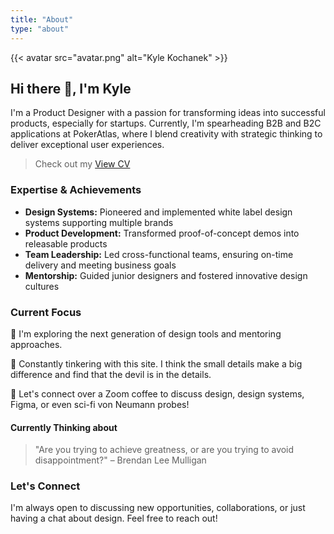 ```yaml
---
title: "About"
type: "about"
---
```


{{< avatar src="avatar.png" alt="Kyle Kochanek" >}}

## Hi there 👋, I'm Kyle

I'm a Product Designer with a passion for transforming ideas into successful products, especially for startups. Currently, I'm spearheading B2B and B2C applications at PokerAtlas, where I blend creativity with strategic thinking to deliver exceptional user experiences.

> Check out my [View CV](/assets/files/Kyle_Kochanek_CV.pdf)

### Expertise & Achievements

- **Design Systems:** Pioneered and implemented white label design systems supporting multiple brands
- **Product Development:** Transformed proof-of-concept demos into releasable products
- **Team Leadership:** Led cross-functional teams, ensuring on-time delivery and meeting business goals
- **Mentorship:** Guided junior designers and fostered innovative design cultures

### Current Focus

🔭 I'm exploring the next generation of design tools and mentoring approaches.

🔧 Constantly tinkering with this site. I think the small details make a big difference and find that the devil is in the details.

💬 Let's connect over a Zoom coffee to discuss design, design systems, Figma, or even sci-fi von Neumann probes!

#### Currently Thinking about

> "Are you trying to achieve greatness, or are you trying to avoid disappointment?"
> – Brendan Lee Mulligan

### Let's Connect

I'm always open to discussing new opportunities, collaborations, or just having a chat about design. Feel free to reach out!
